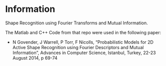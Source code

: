 # Information
Shape Recognition using Fourier Transforms and Mutual Information.

The Matlab and C++ Code from that repo were used in the following paper:

* N Govender, J Warrell, P Torr, F Nicolls, “Probabilistic Models for 2D Active Shape Recognition using Fourier Descriptors and Mutual Information”, Advances in Computer Science, Istanbul, Turkey, 22-23 August 2014, p 69-74


 
